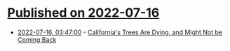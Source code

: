 # [Published on 2022-07-16](index.md)

* [2022-07-16, 03:47:00](https://soylentnews.org/article.pl?sid=22/07/15/1154243&from=rss) - [California's Trees Are Dying, and Might Not be Coming Back](https://soylentnews.org/article.pl?sid=22/07/15/1154243&from=rss)
